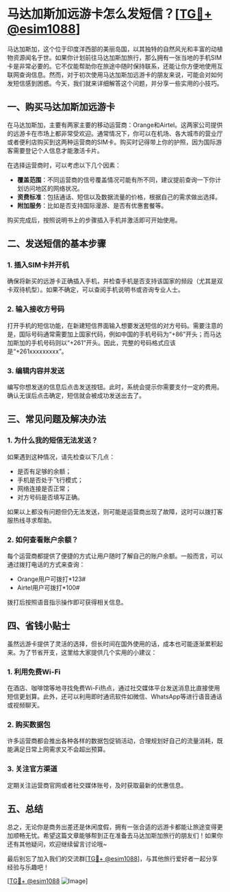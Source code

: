 # 马达加斯加远游卡怎么发短信？[[TG💪+ @esim1088](https://t.me/s/esim1088)]

马达加斯加，这个位于印度洋西部的美丽岛国，以其独特的自然风光和丰富的动植物资源闻名于世。如果你计划前往马达加斯加旅行，那么拥有一张当地的手机SIM卡是非常必要的。它不仅能帮助你在旅途中随时保持联系，还能让你方便地使用互联网查询信息。然而，对于初次使用马达加斯加远游卡的朋友来说，可能会对如何发短信感到困惑。今天，我们就来详细解答这个问题，并分享一些实用的小技巧。

## 一、购买马达加斯加远游卡

在马达加斯加，主要有两家主要的移动运营商：Orange和Airtel。这两家公司提供的远游卡在市场上都非常受欢迎。通常情况下，你可以在机场、各大城市的营业厅或者便利店购买到这两种运营商的SIM卡。购买时记得带上你的护照，因为国际游客需要登记个人信息才能激活卡片。

在选择运营商时，可以考虑以下几个因素：
- **覆盖范围**：不同运营商的信号覆盖情况可能有所不同，建议提前查询一下你计划访问地区的网络状况。
- **资费标准**：包括通话、短信以及数据流量的价格，根据自己的需求做出选择。
- **附加服务**：比如是否支持国际漫游、是否有优惠套餐等。

购买完成后，按照说明书上的步骤插入手机并激活即可开始使用。

## 二、发送短信的基本步骤

### 1. 插入SIM卡并开机
确保将新买的远游卡正确插入手机，并检查手机是否支持该国家的频段（尤其是双卡双待机型）。如果不确定，可以查阅手机说明书或咨询专业人士。

### 2. 输入接收方号码
打开手机的短信功能，在新建短信界面输入想要发送短信的对方号码。需要注意的是，国际号码通常需要加上国家代码，例如中国的手机号码为“+86”开头；而马达加斯加的手机号码则以“+261”开头。因此，完整的号码格式应该是“+261xxxxxxxxx”。

### 3. 编辑内容并发送
编写你想发送的信息后点击发送按钮。此时，系统会提示你需要支付一定的费用。确认无误后点击确定，短信就会被成功发送出去了。

## 三、常见问题及解决办法

### 1. 为什么我的短信无法发送？
如果遇到这种情况，请先检查以下几点：
- 是否有足够的余额；
- 手机是否处于飞行模式；
- 网络连接是否正常；
- 对方号码是否填写正确。

如果以上都没有问题但仍无法发送，则可能是运营商出现了故障，这时可以拨打客服热线寻求帮助。

### 2. 如何查看账户余额？
每个运营商都提供了便捷的方式让用户随时了解自己的账户余额。一般而言，可以通过拨打电话的方式来查询：
- Orange用户可拨打*123#
- Airtel用户可拨打*100#

拨打后按照语音指示操作即可获得相关信息。

## 四、省钱小贴士

虽然远游卡提供了灵活的选择，但长时间在国外使用的话，成本也可能逐渐累积起来。为了节省开支，这里给大家提供几个实用的小建议：

### 1. 利用免费Wi-Fi
在酒店、咖啡馆等地寻找免费Wi-Fi热点，通过社交媒体平台发送消息比直接使用短信更划算。此外，还可以利用即时通讯软件如微信、WhatsApp等进行语音通话或视频聊天。

### 2. 购买数据包
许多运营商都会推出各种各样的数据包促销活动，合理规划好自己的流量消耗，既能满足日常上网需求又不会超出预算。

### 3. 关注官方渠道
定期关注运营商官网或者社交媒体账号，及时获取最新的优惠信息。

## 五、总结

总之，无论你是商务出差还是休闲度假，拥有一张合适的远游卡都能让旅途变得更加顺畅无忧。希望这篇文章能够帮到正在准备去马达加斯加旅行的朋友们！如果你还有其他疑问，欢迎继续留言讨论哦~

最后别忘了加入我们的交流群[[TG💪+ @esim1088](https://t.me/s/esim1088)]，与其他旅行爱好者一起分享经验与乐趣吧！

[[TG💪+ @esim1088](https://t.me/s/esim1088) ![Image](https://i.postimg.cc/4NQfJmqS/Snipaste-2025-05-13-00-14-12.png)]